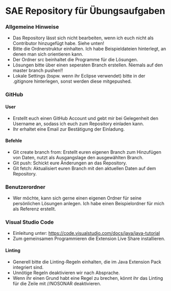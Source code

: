 # SAE Repository für Übungsaufgaben

### Allgemeine Hinweise

- Das Repository lässt sich nicht bearbeiten, wenn ich euch nicht als Contributor hinzugefügt habe. Siehe unten!
- Bitte die Ordnerstruktur einhalten. Ich habe Beispieldateien hinterlegt, an denen man sich orientieren kann.
- Der Ordner src beinhaltet die Programme für die Lösungen.
- Lösungen bitte über einen seperaten Branch erstellen. Niemals auf den master branch pushen!!
- Lokale Settings (bspw. wenn ihr Eclipse verwendet) bitte in der .gitignore hinterlegen, sonst werden diese mitgepushed.

### GitHub

#### User

- Erstellt euch einen GitHub Account und gebt mir bei Gelegenheit den Username an, sodass ich euch zum Repository einladen kann.
- Ihr erhaltet eine Email zur Bestätigung der Einladung.

#### Befehle

- Git create branch from: Erstellt euren eigenen Branch zum Hinzufügen von Daten, nutzt als Ausgangslage den ausgewählten Branch.
- Git push: Schickt eure Änderungen an das Repository.
- Git fetch: Aktualisiert euren Branch mit den aktuellen Daten auf dem Repository.

### Benutzerordner

- Wer möchte, kann sich gerne einen eigenen Ordner für seine persönlichen Lösungen anlegen. Ich habe einen Beispielordner für mich als Referenz erstellt.

### Visual Studio Code

- Einleitung unter: https://code.visualstudio.com/docs/java/java-tutorial
- Zum gemeinsamen Programmieren die Extension Live Share installieren.

#### Linting

- Generell bitte die Linting-Regeln einhalten, die im Java Extension Pack integriert sind.
- Unnötige Regeln deaktivieren wir nach Absprache.
- Wenn ihr einen Grund habt eine Regel zu brechen, könnt ihr das Linting für die Zeile mit //NOSONAR deaktivieren.
